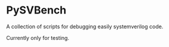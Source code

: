 # PySVBench

A collection of scripts for debugging easily systemverilog code.

Currently only for testing.
